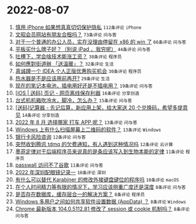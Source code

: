 # 2022-08-07

1. [慎用 iPhone 如果想真真切切保护隐私](https://www.v2ex.com/t/871239) `112条评论` `iPhone`
1. [文昭会员网站有朋友合租吗？](https://www.v2ex.com/t/871183) `73条评论` `问与答`
1. [对于一个普通的办公人员，实在没理由停留在 x86 的 win 了](https://www.v2ex.com/t/871227) `66条评论` `问与答`
1. [平板买什么牌子好？（别说 iPad ，我穷呢）](https://www.v2ex.com/t/871194) `44条评论` `问与答`
1. [吐槽下，学会啥技术能涨工资？](https://www.v2ex.com/t/871201) `38条评论` `程序员`
1. [如何應對街道辦 「送溫暖」？](https://www.v2ex.com/t/871191) `32条评论` `生活`
1. [真诚蹲一个 IDEA 个人正版优惠购买机会](https://www.v2ex.com/t/871181) `30条评论` `程序员`
1. [热水器是不是应该用前再开?](https://www.v2ex.com/t/871222) `29条评论` `生活`
1. [现在的笔记本电池，插电用好还是不插电用？](https://www.v2ex.com/t/871216) `19条评论` `问与答`
1. [[iOS | 送码] 页记 - 网页离线保存利器](https://www.v2ex.com/t/871244) `16条评论` `分享创造`
1. [台式机机箱吹冷水，脚冷，怎么办？](https://www.v2ex.com/t/871210) `15条评论` `问与答`
1. [[送码]记算器 - 先记后算，新应用上架，给大家送 20 个兑换码，希望多提意见](https://www.v2ex.com/t/871188) `14条评论` `分享创造`
1. [2022 年 8 月 选择哪家 打车 APP 呢？](https://www.v2ex.com/t/871196) `13条评论` `问与答`
1. [Windows 上有什么扫描屏幕上二维码的软件？](https://www.v2ex.com/t/871193) `13条评论` `Windows`
1. [银行卡风险咨询](https://www.v2ex.com/t/871224) `12条评论` `问与答`
1. [突然收到腾讯 tdmq 的欠费通知，有人遇到这种情况吗](https://www.v2ex.com/t/871221) `12条评论` `云计算`
1. [墨菲定律对于后端程序员来说真的是条应该写入到生物本能的定律](https://www.v2ex.com/t/871237) `11条评论` `程序员`
1. [passwall 访问不了谷歌](https://www.v2ex.com/t/871185) `11条评论` `问与答`
1. [2022 年深圳配眼镜记录一](https://www.v2ex.com/t/871233) `10条评论` `深圳`
1. [有什么可以替代 Karabiner 的修改外接键盘键位的程序吗](https://www.v2ex.com/t/871206) `10条评论` `macOS`
1. [在个人时间精力等有限的情况下，学习应该侧重广度还是深度](https://www.v2ex.com/t/871232) `8条评论` `问与答`
1. [是否存在数据库，缓存层合一的解决方案？](https://www.v2ex.com/t/871230) `8条评论` `程序员`
1. [Windows 多用户之间如何共享软件设置数据 (AppData) ？](https://www.v2ex.com/t/871215) `8条评论` `Windows`
1. [Chrome 最新版本 104.0.5112.81 修改了 session 或 cookie 机制吗？](https://www.v2ex.com/t/871212) `8条评论` `问与答`
